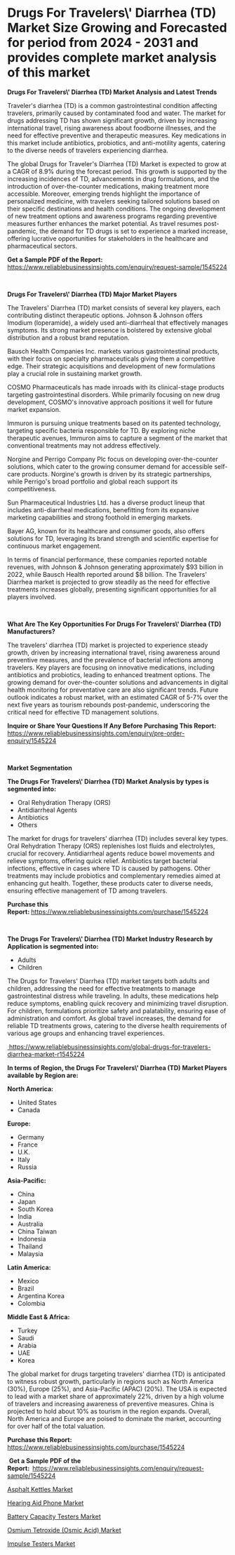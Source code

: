 <p><h1>Drugs For Travelers\' Diarrhea (TD) Market Size Growing and Forecasted for period from 2024 - 2031 and provides complete market analysis of this market</h1></p><p><strong>Drugs For Travelers\' Diarrhea (TD) Market Analysis and Latest Trends</strong></p>
<p><p>Traveler's diarrhea (TD) is a common gastrointestinal condition affecting travelers, primarily caused by contaminated food and water. The market for drugs addressing TD has shown significant growth, driven by increasing international travel, rising awareness about foodborne illnesses, and the need for effective preventive and therapeutic measures. Key medications in this market include antibiotics, probiotics, and anti-motility agents, catering to the diverse needs of travelers experiencing diarrhea.</p><p>The global Drugs for Traveler's Diarrhea (TD) Market is expected to grow at a CAGR of 8.9% during the forecast period. This growth is supported by the increasing incidences of TD, advancements in drug formulations, and the introduction of over-the-counter medications, making treatment more accessible. Moreover, emerging trends highlight the importance of personalized medicine, with travelers seeking tailored solutions based on their specific destinations and health conditions. The ongoing development of new treatment options and awareness programs regarding preventive measures further enhances the market potential. As travel resumes post-pandemic, the demand for TD drugs is set to experience a marked increase, offering lucrative opportunities for stakeholders in the healthcare and pharmaceutical sectors.</p></p>
<p><strong>Get a Sample PDF of the Report:&nbsp;</strong> <a href="https://www.reliablebusinessinsights.com/enquiry/request-sample/1545224?utm_campaign=97&utm_medium=2&utm_source=Github&utm_content=ia&utm_term=29092024&utm_id=drugs-for-travelers-diarrhea-td">https://www.reliablebusinessinsights.com/enquiry/request-sample/1545224</a></p>
<p>&nbsp;</p>
<p><strong>Drugs For Travelers\' Diarrhea (TD) Major Market Players</strong></p>
<p><p>The Travelers' Diarrhea (TD) market consists of several key players, each contributing distinct therapeutic options. Johnson & Johnson offers Imodium (loperamide), a widely used anti-diarrheal that effectively manages symptoms. Its strong market presence is bolstered by extensive global distribution and a robust brand reputation.</p><p>Bausch Health Companies Inc. markets various gastrointestinal products, with their focus on specialty pharmaceuticals giving them a competitive edge. Their strategic acquisitions and development of new formulations play a crucial role in sustaining market growth. </p><p>COSMO Pharmaceuticals has made inroads with its clinical-stage products targeting gastrointestinal disorders. While primarily focusing on new drug development, COSMO's innovative approach positions it well for future market expansion.</p><p>Immuron is pursuing unique treatments based on its patented technology, targeting specific bacteria responsible for TD. By exploring niche therapeutic avenues, Immuron aims to capture a segment of the market that conventional treatments may not address effectively.</p><p>Norgine and Perrigo Company Plc focus on developing over-the-counter solutions, which cater to the growing consumer demand for accessible self-care products. Norgine's growth is driven by its strategic partnerships, while Perrigo's broad portfolio and global reach support its competitiveness.</p><p>Sun Pharmaceutical Industries Ltd. has a diverse product lineup that includes anti-diarrheal medications, benefitting from its expansive marketing capabilities and strong foothold in emerging markets. </p><p>Bayer AG, known for its healthcare and consumer goods, also offers solutions for TD, leveraging its brand strength and scientific expertise for continuous market engagement.</p><p>In terms of financial performance, these companies reported notable revenues, with Johnson & Johnson generating approximately $93 billion in 2022, while Bausch Health reported around $8 billion. The Travelers' Diarrhea market is projected to grow steadily as the need for effective treatments increases globally, presenting significant opportunities for all players involved.</p></p>
<p>&nbsp;</p>
<p><strong>What Are The Key Opportunities For Drugs For Travelers\' Diarrhea (TD) Manufacturers?</strong></p>
<p><p>The travelers' diarrhea (TD) market is projected to experience steady growth, driven by increasing international travel, rising awareness around preventive measures, and the prevalence of bacterial infections among travelers. Key players are focusing on innovative medications, including antibiotics and probiotics, leading to enhanced treatment options. The growing demand for over-the-counter solutions and advancements in digital health monitoring for preventative care are also significant trends. Future outlook indicates a robust market, with an estimated CAGR of 5-7% over the next five years as tourism rebounds post-pandemic, underscoring the critical need for effective TD management solutions.</p></p>
<p><strong>Inquire or Share Your Questions If Any Before Purchasing This Report:</strong> <a href="https://www.reliablebusinessinsights.com/enquiry/pre-order-enquiry/1545224?utm_campaign=97&utm_medium=2&utm_source=Github&utm_content=ia&utm_term=29092024&utm_id=drugs-for-travelers-diarrhea-td">https://www.reliablebusinessinsights.com/enquiry/pre-order-enquiry/1545224</a></p>
<p>&nbsp;</p>
<p><strong>Market Segmentation</strong></p>
<p><strong>The Drugs For Travelers\' Diarrhea (TD) Market Analysis by types is segmented into:</strong></p>
<p><ul><li>Oral Rehydration Therapy (ORS)</li><li>Antidiarrheal Agents</li><li>Antibiotics</li><li>Others</li></ul></p>
<p><p>The market for drugs for travelers' diarrhea (TD) includes several key types. Oral Rehydration Therapy (ORS) replenishes lost fluids and electrolytes, crucial for recovery. Antidiarrheal agents reduce bowel movements and relieve symptoms, offering quick relief. Antibiotics target bacterial infections, effective in cases where TD is caused by pathogens. Other treatments may include probiotics and complementary remedies aimed at enhancing gut health. Together, these products cater to diverse needs, ensuring effective management of TD among travelers.</p></p>
<p><strong>Purchase this Report:&nbsp;</strong><a href="https://www.reliablebusinessinsights.com/purchase/1545224?utm_campaign=97&utm_medium=2&utm_source=Github&utm_content=ia&utm_term=29092024&utm_id=drugs-for-travelers-diarrhea-td">https://www.reliablebusinessinsights.com/purchase/1545224</a></p>
<p>&nbsp;</p>
<p><strong>The Drugs For Travelers\' Diarrhea (TD) Market Industry Research by Application is segmented into:</strong></p>
<p><ul><li>Adults</li><li>Children</li></ul></p>
<p><p>The Drugs for Travelers' Diarrhea (TD) market targets both adults and children, addressing the need for effective treatments to manage gastrointestinal distress while traveling. In adults, these medications help reduce symptoms, enabling quick recovery and minimizing travel disruption. For children, formulations prioritize safety and palatability, ensuring ease of administration and comfort. As global travel increases, the demand for reliable TD treatments grows, catering to the diverse health requirements of various age groups and enhancing travel experiences.</p></p>
<p><a href="https://www.reliablebusinessinsights.com/global-drugs-for-travelers-diarrhea-market-r1545224?utm_campaign=97&utm_medium=2&utm_source=Github&utm_content=ia&utm_term=29092024&utm_id=drugs-for-travelers-diarrhea-td">&nbsp;https://www.reliablebusinessinsights.com/global-drugs-for-travelers-diarrhea-market-r1545224</a></p>
<p><strong>In terms of Region, the Drugs For Travelers\' Diarrhea (TD) Market Players available by Region are:</strong></p>
<p>
    <p> <strong> North America: </strong>
        <ul>
            <li>United States</li>
            <li>Canada</li>
        </ul>
        </p> 
    <p> <strong> Europe: </strong>
        <ul>
            <li>Germany</li>
            <li>France</li>
            <li>U.K.</li>
            <li>Italy</li>
            <li>Russia</li>
        </ul>
        </p> 
    <p> <strong> Asia-Pacific: </strong>
        <ul>
            <li>China</li>
            <li>Japan</li>
            <li>South Korea</li>
            <li>India</li>
            <li>Australia</li>
            <li>China Taiwan</li>
            <li>Indonesia</li>
            <li>Thailand</li>
            <li>Malaysia</li>
        </ul>
        </p> 
    <p> <strong> Latin America: </strong>
        <ul>
            <li>Mexico</li>
            <li>Brazil</li>
            <li>Argentina Korea</li>
            <li>Colombia</li>
        </ul>
        </p> 
    <p> <strong> Middle East & Africa: </strong>
        <ul>
            <li>Turkey</li>
            <li>Saudi</li>
            <li>Arabia</li>
            <li>UAE</li>
            <li>Korea</li>
        </ul>
    </p>
    </p>
<p><p>The global market for drugs targeting travelers' diarrhea (TD) is anticipated to witness robust growth, particularly in regions such as North America (30%), Europe (25%), and Asia-Pacific (APAC) (20%). The USA is expected to lead with a market share of approximately 22%, driven by a high volume of travelers and increasing awareness of preventive measures. China is projected to hold about 10% as tourism in the region expands. Overall, North America and Europe are poised to dominate the market, accounting for over half of the total valuation.</p></p>
<p><strong>Purchase this Report: </strong><a href="https://www.reliablebusinessinsights.com/purchase/1545224?utm_campaign=97&utm_medium=2&utm_source=Github&utm_content=ia&utm_term=29092024&utm_id=drugs-for-travelers-diarrhea-td">https://www.reliablebusinessinsights.com/purchase/1545224</a></p>
<p>&nbsp;<strong>Get a Sample PDF of the Report:&nbsp;&nbsp;</strong><a href="https://www.reliablebusinessinsights.com/enquiry/request-sample/1545224?utm_campaign=97&utm_medium=2&utm_source=Github&utm_content=ia&utm_term=29092024&utm_id=drugs-for-travelers-diarrhea-td">https://www.reliablebusinessinsights.com/enquiry/request-sample/1545224</a></p>
<p><strong></strong></p>
<p><p><a href="https://www.linkedin.com/pulse/global-asphalt-kettles-market-opportunities-challenges2024-u7fke?utm_campaign=97&utm_medium=2&utm_source=Github&utm_content=ia&utm_term=29092024&utm_id=drugs-for-travelers-diarrhea-td">Asphalt Kettles Market</a></p><p><a href="https://www.linkedin.com/pulse/hearing-aid-phone-market-report-product-type-wiredwireless-xe4cf?utm_campaign=97&utm_medium=2&utm_source=Github&utm_content=ia&utm_term=29092024&utm_id=drugs-for-travelers-diarrhea-td">Hearing Aid Phone Market</a></p><p><a href="https://issuu.com/reportprime-2/docs/battery-capacity-testers-market-siz_ef542fa33acc5f?utm_campaign=97&utm_medium=2&utm_source=Github&utm_content=ia&utm_term=29092024&utm_id=drugs-for-travelers-diarrhea-td">Battery Capacity Testers Market</a></p><p><a href="https://github.com/michaelhall412/Market-Research-Report-List-1/blob/main/osmium-tetroxide-osmic-acid-market.md?utm_campaign=97&utm_medium=2&utm_source=Github&utm_content=ia&utm_term=29092024&utm_id=drugs-for-travelers-diarrhea-td">Osmium Tetroxide (Osmic Acid) Market</a></p><p><a href="https://issuu.com/reportprime-2/docs/impulse-testers-market-size-2030.pp_a9899661e6f2eb?utm_campaign=97&utm_medium=2&utm_source=Github&utm_content=ia&utm_term=29092024&utm_id=drugs-for-travelers-diarrhea-td">Impulse Testers Market</a></p></p>